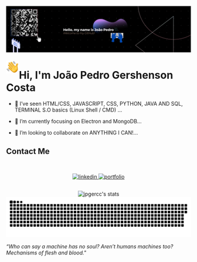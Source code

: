 ![Alt Text](./assets/welcome.gif)
---
<img src="./assets/HandEmoji.gif" alt="Alt Text" width="35" height="35" align="left">
<h1 align="left">Hi, I'm João Pedro Gershenson Costa</h1>
  
- 👀 I’ve seen HTML/CSS, JAVASCRIPT, CSS, PYTHON, JAVA AND SQL, TERMINAL S.O basics (Linux Shell / CMD) ...

- 🌱 I’m currently focusing on Electron and MongoDB...

- 💞️ I’m looking to collaborate on ANYTHING I CAN!...

## Contact Me
<br>
<p align="center">
  <a href="https://www.linkedin.com/in/joão-pedro-gershenson-costa-bb0335199/" target="_blank">
    <img src="https://img.shields.io/badge/-Linkedin Profile-05122A?style=flat&logo=linkedin" alt="linkedin"/>
  </a>
  
  <a href="https://portfolio-chi-six-22.vercel.app/index.html" target="_blank">
    <img src="https://img.shields.io/badge/My Web Page-05122A?style=flat&logo=html5" alt="portfolio"/>
  </a>
</p>

##

<div align="center">
<img width="450em" src="https://github-readme-stats.vercel.app/api/top-langs/?username=jpgercc&langs_count=8" alt="jpgercc's stats"/>

<!--
<br>
<br>
<i>
  <p>
“
Who can say a machine has no soul?<br>
Aren’t humans machines too?<br>
Mechanisms of flesh and blood.
" 
</i> <br>
<b>~ The Humanoid (1986) ~</b> </p>
-->
</div>

<picture>
  <source media="(prefers-color-scheme: dark)" srcset="https://raw.githubusercontent.com/jpgercc/jpgercc/output/github-contribution-grid-snake-dark.svg">
  <source media="(prefers-color-scheme: light)" srcset="https://raw.githubusercontent.com/jpgercc/jpgercc/output/github-contribution-grid-snake.svg">
  <img alt="github contribution grid snake animation" src="https://raw.githubusercontent.com/jpgercc/jpgercc/output/github-contribution-grid-snake.svg">
</picture>

<p><i>“Who can say a machine has no soul?  Aren’t humans machines too? <br>Mechanisms of flesh and blood."</i></p>
<!---
<img align="right" height="712em" src="https://raw.githubusercontent.com/gist/jpgercc/cb63a0f7875b138711675d4da8ab4a81/raw/18307d4ca3fd4e3bfaf6ab8a9a8aacca54e4b286/githubcard.svg"/> GITHUB CARD
<p align="left"> <img src="https://komarev.com/ghpvc/?username=jpgercc&color=yellow" alt="Profile views" /> </p> 

jpgercc/jpgercc is a ✨ special ✨ repository because its `README.md` (this file) appears on your GitHub profile.
You can click the Preview link to take a look at your changes.
---> 
